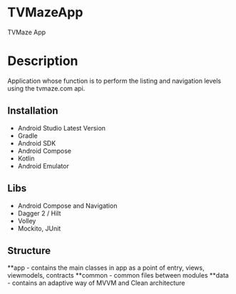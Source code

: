 # TVMazeApp
TVMaze App

# Description
Application whose function is to perform the listing and navigation levels using the tvmaze.com api.

## Installation

- Android Studio Latest Version
- Gradle
- Android SDK
- Android Compose
- Kotlin
- Android Emulator

## Libs
- Android Compose and Navigation
- Dagger 2 / Hilt
- Volley
- Mockito, JUnit

## Structure
**app - contains the main classes in app as a point of entry, views, viewmodels, contracts
**common - common files between modules
**data - contains an adaptive way of MVVM and Clean architecture 
